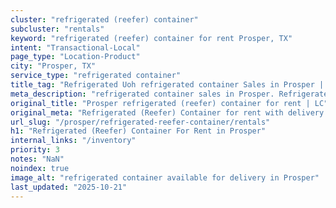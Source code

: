 ```yaml
---
cluster: "refrigerated (reefer) container"
subcluster: "rentals"
keyword: "refrigerated (reefer) container for rent Prosper, TX"
intent: "Transactional-Local"
page_type: "Location-Product"
city: "Prosper, TX"
service_type: "refrigerated container"
title_tag: "Refrigerated Uoh refrigerated container Sales in Prosper | LC Container"
meta_description: "refrigerated container sales in Prosper. Refrigerated containers with climate control. Fast delivery, competitive pricing. Serving refrigerated reefer container area. Quote ID: MRY. Call (214) 524-4168 for your free quote today."
original_title: "Prosper refrigerated (reefer) container for rent | LC"
original_meta: "Refrigerated (Reefer) Container for rent with delivery in Prosper, TX. LC Container — local Since 2003. Get pricing today."
url_slug: "/prosper/refrigerated-reefer-container/rentals"
h1: "Refrigerated (Reefer) Container For Rent in Prosper"
internal_links: "/inventory"
priority: 3
notes: "NaN"
noindex: true
image_alt: "refrigerated container available for delivery in Prosper"
last_updated: "2025-10-21"
---
```


<!-- TODO: Add unique city/inventory copy, images, and internal links here. -->
